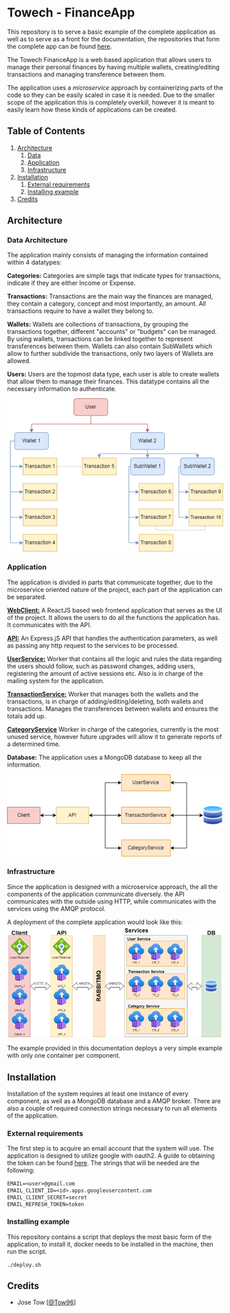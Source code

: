 # Towech - FinanceApp

This repository is to serve a basic example of the complete application as well as to serve as a front for the documentation, the repositories that form the complete app can be found [here](https://github.com/towech-financeapp).

The Towech FinanceApp is a web based application that allows users to manage their personal finances by having multiple wallets, creating/editing transactions and managing transference between them.

The application uses a _microservice_ approach by containerizing parts of the code so they can be easily scaled in case it is needed. Due to the smaller scope of the application this is completely overkill, however it is meant to easily learn how these kinds of applications can be created.

## Table of Contents

1. [Architecture](#Architecture)
   1. [Data](#Arch_Data)
   2. [Application](#Arch_App)
   3. [Infrastructure](#Arch_Infraestructure)
2. [Installation](#Installation)
   1. [External requirements](#Inst_ext)
   2. [Installing example](#Inst_exa)
3. [Credits](#Credits)

## Architecture

### Data Architecture

The application mainly consists of managing the information contained within 4 datatypes:

**Categories:** Categories are simple tags that indicate types for transactions, indicate if they are either Income or Expense.

**Transactions:** Transactions are the main way the finances are managed, they contain a category, concept and most importantly, an amount. All transactions require to have a wallet they belong to.

**Wallets:** Wallets are collections of transactions, by grouping the transactions together, different "accounts" or "budgets" can be managed. By using wallets, transactions can be linked together to represent transferences between them. Wallets can also contain SubWallets which allow to further subdivide the transactions, only two layers of Wallets are allowed.

**Users:** Users are the topmost data type, each user is able to create wallets that allow them to manage their finances. This datatype contains all the necessary information to authenticate.

![Data Diagram](media/data.png)

### Application

The application is divided in parts that communicate together, due to the microservice oriented nature of the project, each part of the application can be separated.

[**WebClient:**](https://github.com/towech-financeApp/WebClient) A ReactJS based web frontend application that serves as the UI of the project. It allows the users to do all the functions the application has. It communicates with the API.

[**API:**](https://github.com/towech-financeApp/WebApi) An Express.jS API that handles the authentication parameters, as well as passing any http request to the services to be processed.

[**UserService:**](https://github.com/towech-financeApp/UserService) Worker that contains all the logic and rules the data regarding the users should follow, such as password changes, adding users, registering the amount of active sessions etc. Also is in charge of the mailing system for the application.

[**TransactionService:**](https://github.com/towech-financeApp/TransactionService) Worker that manages both the wallets and the transactions, is in charge of adding/editing/deleting, both wallets and transactions. Manages the transferences between wallets and ensures the totals add up.

[**CategoryService**](https://github.com/towech-financeApp/CategoryReportService) Worker in charge of the categories, currently is the most unused service, however future upgrades will allow it to generate reports of a determined time.

**Database:** The application uses a MongoDB database to keep all the information.

![App Diagram](media/app.png)

### Infrastructure

Since the application is designed with a microservice approach, the all the components of the application communicate diversely. the API communicates with the outside using HTTP, while communicates with the services using the AMQP protocol.

A deployment of the complete application would look like this:
![Infrastructure Diagram](media/infra.png)

The example provided in this documentation deploys a very simple example with only one container per component.

## Installation

Installation of the system requires at least one instance of every component, as well as a MongoDB database and a AMQP broker. There are also a couple of required connection strings necessary to run all elements of the application.

### External requirements

The first step is to acquire an email account that the system will use. The application is designed to utilize google with oauth2. A guide to obtaining the token can be found [here](https://developers.google.com/identity/protocols/oauth2). The strings that will be needed are the following:

```
EMAIL=<user>@gmail.com
EMAIL_CLIENT_ID=<id>.apps.googleusercontent.com
EMAIL_CLIENT_SECRET=secret
EMAIL_REFRESH_TOKEN=token
```

### Installing example

This repository contains a script that deploys the most basic form of the application, to install it, docker needs to be installed in the machine, then run the script.

```
./deploy.sh
```

## Credits

- Jose Tow [[@Tow96](https://github.com/Tow96)]
